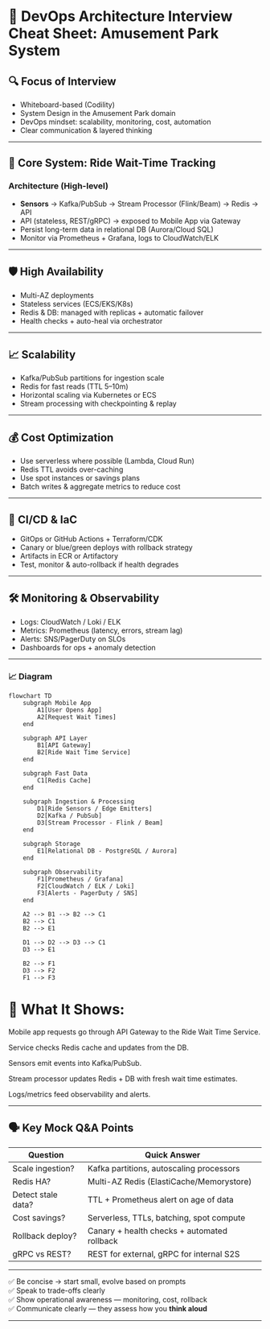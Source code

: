 # 🎢 DevOps Architecture Interview Cheat Sheet: Amusement Park System

## 🔍 Focus of Interview
- Whiteboard-based (Codility)
- System Design in the Amusement Park domain
- DevOps mindset: scalability, monitoring, cost, automation
- Clear communication & layered thinking

---

## 🧩 Core System: Ride Wait-Time Tracking

### Architecture (High-level)
- **Sensors** → Kafka/PubSub → Stream Processor (Flink/Beam) → Redis → API
- API (stateless, REST/gRPC) → exposed to Mobile App via Gateway
- Persist long-term data in relational DB (Aurora/Cloud SQL)
- Monitor via Prometheus + Grafana, logs to CloudWatch/ELK

---

## 🛡️ High Availability
- Multi-AZ deployments
- Stateless services (ECS/EKS/K8s)
- Redis & DB: managed with replicas + automatic failover
- Health checks + auto-heal via orchestrator

---

## 📈 Scalability
- Kafka/PubSub partitions for ingestion scale
- Redis for fast reads (TTL 5–10m)
- Horizontal scaling via Kubernetes or ECS
- Stream processing with checkpointing & replay

---

## 💰 Cost Optimization
- Use serverless where possible (Lambda, Cloud Run)
- Redis TTL avoids over-caching
- Use spot instances or savings plans
- Batch writes & aggregate metrics to reduce cost

---

## 🧠 CI/CD & IaC
- GitOps or GitHub Actions + Terraform/CDK
- Canary or blue/green deploys with rollback strategy
- Artifacts in ECR or Artifactory
- Test, monitor & auto-rollback if health degrades

---

## 🛠️ Monitoring & Observability
- Logs: CloudWatch / Loki / ELK
- Metrics: Prometheus (latency, errors, stream lag)
- Alerts: SNS/PagerDuty on SLOs
- Dashboards for ops + anomaly detection

---

### 📈 Diagram


```mermaid
flowchart TD
    subgraph Mobile App
        A1[User Opens App]
        A2[Request Wait Times]
    end

    subgraph API Layer
        B1[API Gateway]
        B2[Ride Wait Time Service]
    end

    subgraph Fast Data
        C1[Redis Cache]
    end

    subgraph Ingestion & Processing
        D1[Ride Sensors / Edge Emitters]
        D2[Kafka / PubSub]
        D3[Stream Processor - Flink / Beam]
    end

    subgraph Storage
        E1[Relational DB - PostgreSQL / Aurora]
    end

    subgraph Observability
        F1[Prometheus / Grafana]
        F2[CloudWatch / ELK / Loki]
        F3[Alerts - PagerDuty / SNS]
    end

    A2 --> B1 --> B2 --> C1
    B2 --> C1
    B2 --> E1

    D1 --> D2 --> D3 --> C1
    D3 --> E1

    B2 --> F1
    D3 --> F2
    F1 --> F3
```

# 🧠 What It Shows:

Mobile app requests go through API Gateway to the Ride Wait Time Service.

Service checks Redis cache and updates from the DB.

Sensors emit events into Kafka/PubSub.

Stream processor updates Redis + DB with fresh wait time estimates.

Logs/metrics feed observability and alerts.

---

## 🗣️ Key Mock Q&A Points

| Question | Quick Answer |
|---------|--------------|
| Scale ingestion? | Kafka partitions, autoscaling processors |
| Redis HA? | Multi-AZ Redis (ElastiCache/Memorystore) |
| Detect stale data? | TTL + Prometheus alert on age of data |
| Cost savings? | Serverless, TTLs, batching, spot compute |
| Rollback deploy? | Canary + health checks + automated rollback |
| gRPC vs REST? | REST for external, gRPC for internal S2S |

---

✅ Be concise → start small, evolve based on prompts  
✅ Speak to trade-offs clearly  
✅ Show operational awareness — monitoring, cost, rollback  
✅ Communicate clearly — they assess how you **think aloud**

---
